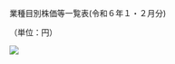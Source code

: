 業種目別株価等一覧表(令和６年１・２月分)

（単位：円）

![](https://www.nta.go.jp/tmp/e20c274f-b619-41ac-bf49-a5bb45376daf/images/1ae9f7b56dc200203ab1fdcc796ccdc1d870e3e86282985e365596ea3a4b6eed.jpg)